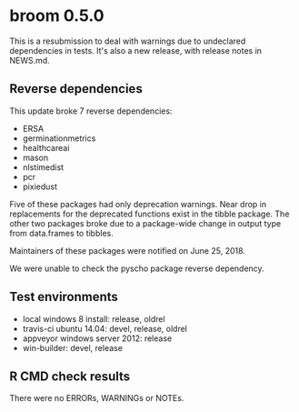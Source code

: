 # broom 0.5.0

This is a resubmission to deal with warnings due to undeclared dependencies in tests. It's also a new release, with release notes in NEWS.md.

## Reverse dependencies

This update broke 7 reverse dependencies:

- ERSA
- germinationmetrics
- healthcareai
- mason
- nlstimedist
- pcr
- pixiedust

Five of these packages had only deprecation warnings. Near drop in replacements for the deprecated functions exist in the tibble package. The other two packages broke due to a package-wide change in output type from data.frames to tibbles.

Maintainers of these packages were notified on June 25, 2018.

We were unable to check the pyscho package reverse dependency.

## Test environments

* local windows 8 install: release, oldrel
* travis-ci ubuntu 14.04: devel, release, oldrel
* appveyor windows server 2012: release 
* win-builder: devel, release

## R CMD check results

There were no ERRORs, WARNINGs or NOTEs.
